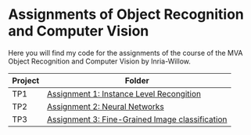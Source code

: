 # Assignments of Object Recognition and Computer Vision

Here you will find my code for the assignments of the course of the MVA Object Recognition and Computer Vision by Inria-Willow.


| Project | Folder |
| --- | ----------- |
| TP1 | [Assignment 1: Instance Level Recongition](https://github.com/israfelsr/assignments-mva/tree/main/object-recognition/A1/)|
| TP2 | [Assignment 2: Neural Networks](https://github.com/israfelsr/assignments-mva/tree/main/object-recognition/A2/)|
| TP3 | [Assignment 3: Fine-Grained Image classification](https://github.com/israfelsr/assignments-mva/tree/main/object-recognition/A3)|
